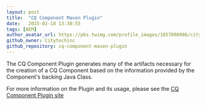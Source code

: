 ```yaml
---
layout: post
title:  "CQ Component Maven Plugin"
date:   2015-02-18 13:30:55
tags: [AEM]
author_avatar_url: https://pbs.twimg.com/profile_images/1857098986/citytech-twitter-avatar_400x400.jpg
github_owner: Citytechinc
github_repository: cq-component-maven-plugin
---
```


The CQ Component Plugin generates many of the artifacts necessary for the creation of a CQ Component based on the information provided
by the Component's backing Java Class.

For more information on the Plugin and its usage, please see the [CQ Component Plugin site](http://code.citytechinc.com/cq-component-maven-plugin/)
